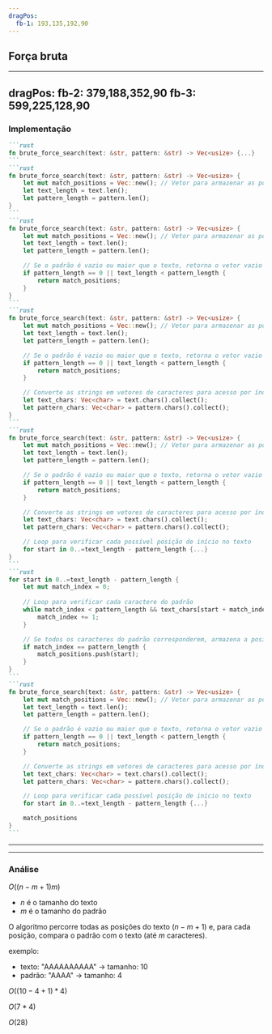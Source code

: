 ```yaml
---
dragPos:
  fb-1: 193,135,192,90
---
```


## Força bruta

<!-- <img border="rounded" class="w-full h-full" src="/images/força-bruta-1.svg" alt=""> -->

<Cadeia cadeia="TRES TIGRES TRISTES" />

<Cadeia v-drag="'fb-1'" cadeia="TRISTE" />

<Counter />

---
dragPos:
  fb-2: 379,188,352,90
  fb-3: 599,225,128,90
---

### Implementação

````md magic-move
```rust
fn brute_force_search(text: &str, pattern: &str) -> Vec<usize> {...}
```
```rust
fn brute_force_search(text: &str, pattern: &str) -> Vec<usize> {
    let mut match_positions = Vec::new(); // Vetor para armazenar as posições onde o padrão é encontrado
    let text_length = text.len();
    let pattern_length = pattern.len();
}
```
```rust
fn brute_force_search(text: &str, pattern: &str) -> Vec<usize> {
    let mut match_positions = Vec::new(); // Vetor para armazenar as posições onde o padrão é encontrado
    let text_length = text.len();
    let pattern_length = pattern.len();

    // Se o padrão é vazio ou maior que o texto, retorna o vetor vazio
    if pattern_length == 0 || text_length < pattern_length {
        return match_positions;
    }
}
```
```rust
fn brute_force_search(text: &str, pattern: &str) -> Vec<usize> {
    let mut match_positions = Vec::new(); // Vetor para armazenar as posições onde o padrão é encontrado
    let text_length = text.len();
    let pattern_length = pattern.len();

    // Se o padrão é vazio ou maior que o texto, retorna o vetor vazio
    if pattern_length == 0 || text_length < pattern_length {
        return match_positions;
    }

    // Converte as strings em vetores de caracteres para acesso por índice
    let text_chars: Vec<char> = text.chars().collect();
    let pattern_chars: Vec<char> = pattern.chars().collect();
}
```
```rust
fn brute_force_search(text: &str, pattern: &str) -> Vec<usize> {
    let mut match_positions = Vec::new(); // Vetor para armazenar as posições onde o padrão é encontrado
    let text_length = text.len();
    let pattern_length = pattern.len();

    // Se o padrão é vazio ou maior que o texto, retorna o vetor vazio
    if pattern_length == 0 || text_length < pattern_length {
        return match_positions;
    }

    // Converte as strings em vetores de caracteres para acesso por índice
    let text_chars: Vec<char> = text.chars().collect();
    let pattern_chars: Vec<char> = pattern.chars().collect();

    // Loop para verificar cada possível posição de início no texto
    for start in 0..=text_length - pattern_length {...}
}
```
```rust
for start in 0..=text_length - pattern_length {
    let mut match_index = 0;
    
    // Loop para verificar cada caractere do padrão
    while match_index < pattern_length && text_chars[start + match_index] == pattern_chars[match_index] {
        match_index += 1;
    }

    // Se todos os caracteres do padrão corresponderem, armazena a posição inicial
    if match_index == pattern_length {
        match_positions.push(start);
    }
}
```
```rust
fn brute_force_search(text: &str, pattern: &str) -> Vec<usize> {
    let mut match_positions = Vec::new(); // Vetor para armazenar as posições onde o padrão é encontrado
    let text_length = text.len();
    let pattern_length = pattern.len();

    // Se o padrão é vazio ou maior que o texto, retorna o vetor vazio
    if pattern_length == 0 || text_length < pattern_length {
        return match_positions;
    }

    // Converte as strings em vetores de caracteres para acesso por índice
    let text_chars: Vec<char> = text.chars().collect();
    let pattern_chars: Vec<char> = pattern.chars().collect();

    // Loop para verificar cada possível posição de início no texto
    for start in 0..=text_length - pattern_length {...}

    match_positions
}
```
````

<Cadeia v-click=[6] v-drag="'fb-2'" cadeia="ABRAKADABRA" class="absolute bottom-0 left-0" />
<Cadeia v-click=[6] v-drag="'fb-3'" cadeia="ABRA" class="absolute bottom-0 right-0" />

<!--
usize - representa número sem especificar quantidade de bytes.

Em Rust, podemos ter números do tipo inteiro sem sinal (unsigned) de 0 a 2^n - 1, onde n é a quantidade de bits.

u8 - 0 a 255
u16 - 0 a 65.535
u32 - 0 a 4.294.967.295
u64 - 0 a 18.446.744.073.709.551.615
u128 - 0 a 340.282.366.920.938.463.463.374.607.431.768.211.455
-->

---
---

### Análise

$O((n-m+1)m)$

- $n$ é o tamanho do texto
- $m$ é o tamanho do padrão

O algoritmo percorre todas as posições do texto $(n-m+1)$ e, para cada posição, compara o padrão com o texto (até $m$ caracteres).

exemplo:

- texto: "AAAAAAAAAA" -> tamanho: 10
- padrão: "AAAA" -> tamanho: 4

$O((10 - 4 + 1) * 4)$

$O(7 * 4)$

$O(28)$

<Cadeia v-drag="'fb-4'" cadeia="AAAAAAAAAA" class="absolute bottom-0 left-0" />
<Cadeia v-drag="'fb-5'" cadeia="AAAA" class="absolute bottom-0 right-0" />

<!--
O força bruta tem O notation de O((n-m+1)m), onde n é o tamanho do texto e m é o tamanho do padrão.

O algoritmo percorre todas as posições do texto (n-m+1) e, para cada posição, compara o padrão com o texto (ate m caracteres).

Se o padrão for encontrado no início do texto, o algoritmo terá complexidade O(nm), pois percorrerá todo o texto para encontrar o padrão.

No pior caso, o algoritmo terá complexidade O(nm), mas, em média, terá complexidade O((n-m+1)m/2).
-->
